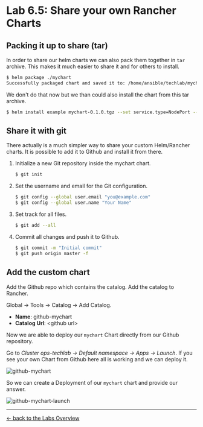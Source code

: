 # Lab 6.5: Share your own Rancher Charts

## Packing it up to share (tar)
In order to share our helm charts we can also pack them together in `tar` archive. This makes it much easier to share it and for others to install.

```bash
$ helm package ./mychart
Successfully packaged chart and saved it to: /home/ansible/techlab/mychart-0.1.0.tgz
```

We don't do that now but we than could also install the chart from this tar archive.
```bash
$ helm install example mychart-0.1.0.tgz --set service.type=NodePort --set deploymenttitle=foobar
```

## Share it with git

There actually is a much simpler way to share your custom Helm/Rancher charts. It is possible to add it to Github and install it from there.

1. Initialize a new Git repository inside the mychart chart.
    ```bash
    $ git init
    ```
2. Set the username and email for the Git configuration.
    ```bash
    $ git config --global user.email "you@example.com"
    $ git config --global user.name "Your Name"
    ```
3. Set track for all files.
    ```bash
    $ git add --all
    ```
4. Commit all changes and push it to Github.
    ```bash
    $ git commit -m "Initial commit"
    $ git push origin master -f
    ```

## Add the custom chart

Add the Github repo which contains the catalog.
Add the catalog to Rancher.

Global -> Tools -> Catalog -> Add Catalog.
* **Name**: github-mychart
* **Catalog Url**: \<github url\>

Now we are able to deploy our `mychart` Chart directly from our Github repository.

Go to _Cluster ops-techlab -> Default namespace -> Apps -> Launch_. If you see your own Chart from Github here all is working and we can deploy it.

![github-mychart](../resources/images/github-mychart.png)

So we can create a Deployment of our `mychart` chart and provide our answer.

![github-mychart-launch](../resources/images/github-mychart-launch.png)

---

[← back to the Labs Overview](../README.md)